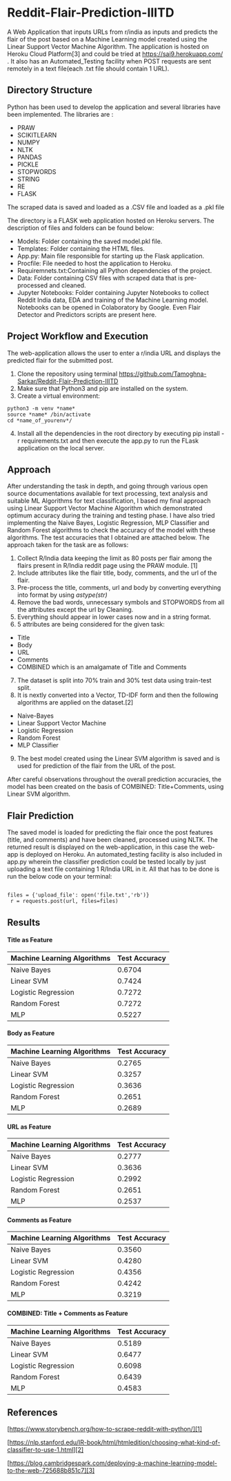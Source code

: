 # Reddit-Flair-Prediction-IIITD
A Web Application that inputs URLs from r/india as inputs and predicts the flair of the post based on a Machine Learning model created using the Linear Support Vector Machine Algorithm. The application is hosted on Heroku Cloud Platform[3] and could be tried at https://sai9.herokuapp.com/ . It also has an Automated_Testing facility when POST requests are sent remotely in a text file(each .txt file should contain 1 URL).
## Directory Structure
Python has been used to develop the application and several libraries have been implemented. The libraries are :
* PRAW
* SCIKITLEARN
* NUMPY
* NLTK
* PANDAS
* PICKLE
* STOPWORDS
* STRING
* RE
* FLASK

The scraped data is saved and loaded as a .CSV file and loaded as a .pkl file

The directory is a FLASK web application hosted on Heroku servers. The description of  files and folders can be found below:
* Models: Folder containing the saved model.pkl file.
* Templates: Folder containing the HTML files.
* App.py: Main file responsible for starting up the Flask application.
* Procfile: File needed to host the application to Heroku.
* Requiremnets.txt:Containing all Python dependencies of the project.
* Data: Folder containing CSV files with scraped data that is pre-processed and cleaned.
* Jupyter Notebooks: Folder containing Jupyter Notebooks to collect Reddit India data, EDA and training of the Machine Learning model. Notebooks can be opened in Colaboratory by Google. Even Flair Detector and Predictors scripts are present here.

## Project Workflow and Execution
The web-application allows the user to enter a r/india URL and displays the predicted flair for the submitted post.
1. Clone the repository using terminal 
https://github.com/Tamoghna-Sarkar/Reddit-Flair-Prediction-IIITD 
2. Make sure that Python3 and pip are installed on the system.
3. Create a virtual environment:
~~~~
python3 -m venv *name* 
source *name* /bin/activate 
cd *name_of_yourenv*/
~~~~
4. Install all the dependencies in the root directory  by executing pip install -r requirements.txt and then execute the app.py to run the FLask application on the local server.
## Approach
After understanding the task in depth, and going through various open source documentations available for text processing, text analysis and suitable ML Algorithms for text classification, I based my final approach using Linear Support Vector Machine Algorithm which demonstrated optimum accuracy during the training and testing phase. I have also tried implementing the Naive Bayes, Logistic Regression, MLP Classifier and Random Forest algorithms to check the accuracy of the model with these algorithms. The test accuracies that I obtained are attached below. The approach taken for the task are as follows:
1. Collect R/India data keeping the limit as 80 posts per flair among the flairs present in R/India reddit page using the PRAW module. [1]
2. Include attributes like the flair title, body, comments, and the url of the flair.
3. Pre-process the title, comments, url and body by converting everything into format by using 
*astype(str)* 
4. Remove the bad words, unnecessary symbols and STOPWORDS from all the attributes except the url   by Cleaning.
5. Everything should appear in lower cases now and in a string format.
6. 5 attributes are being considered for the given task:
* Title
*  Body
* URL
* Comments
* COMBINED which is an amalgamate of Title and Comments
7. The dataset is split into 70% train and 30% test data using train-test split.
8. It is nextly converted into a Vector, TD-IDF form and then the following algorithms are applied on the dataset.[2]
* Naive-Bayes
* Linear Support Vector Machine
* Logistic Regression
* Random Forest
* MLP Classifier
9. The best model created using the Linear SVM algorithm is saved and is used for prediction of the flair from the URL of the post.

After careful observations throughout the overall prediction accuracies, the model has been created on the basis of COMBINED: Title+Comments, using Linear SVM algorithm.

## Flair Prediction
The saved model is loaded for predicting the flair once the post features (title, and comments) and have been cleaned, processed using NLTK. The returned result is displayed on the web-application, in this case the web-app is deployed on Heroku. An automated_testing facility is also included in app.py wherein the classifier prediction could be tested locally by just uploading a text file containing 1 R/India URL in it. All that has to be done is run the below code on your terminal:
~~~~

files = {'upload_file': open('file.txt','rb')}
 r = requests.post(url, files=files)

~~~~

## Results
#### Title as Feature
| Machine Learning Algorithms  | Test Accuracy |
| --------  | -------- |
| Naive Bayes <br />       | 0.6704 |
| Linear SVM <br />       | 0.7424 |
| Logistic Regression <br />       | 0.7272 |
| Random Forest <br />       | 0.7272 |
| MLP <br />       | 0.5227 |

#### Body as Feature
| Machine Learning Algorithms  | Test Accuracy |
| --------  | -------- |
| Naive Bayes <br />       | 0.2765 |
| Linear SVM <br />       | 0.3257 |
| Logistic Regression <br />       | 0.3636 |
| Random Forest <br />       | 0.2651 |
| MLP <br />       | 0.2689 |

#### URL as Feature
| Machine Learning Algorithms  | Test Accuracy |
| --------  | -------- |
| Naive Bayes <br />       | 0.2777 |
| Linear SVM <br />       | 0.3636 |
| Logistic Regression <br />       | 0.2992 |
| Random Forest <br />       | 0.2651 |
| MLP <br />       | 0.2537 |

#### Comments as Feature
| Machine Learning Algorithms  | Test Accuracy |
| --------  | -------- |
| Naive Bayes <br />       | 0.3560 |
| Linear SVM <br />       | 0.4280 |
| Logistic Regression <br />       | 0.4356 |
| Random Forest <br />       | 0.4242 |
| MLP <br />       | 0.3219 |

#### COMBINED: Title + Comments as Feature
| Machine Learning Algorithms  | Test Accuracy |
| --------  | -------- |
| Naive Bayes <br />       | 0.5189 |
| Linear SVM <br />       | 0.6477 |
| Logistic Regression <br />       | 0.6098 |
| Random Forest <br />       | 0.6439 |
| MLP <br />       | 0.4583 |

## References
[https://www.storybench.org/how-to-scrape-reddit-with-python/][1]

[https://nlp.stanford.edu/IR-book/html/htmledition/choosing-what-kind-of-classifier-to-use-1.html][2]

[https://blog.cambridgespark.com/deploying-a-machine-learning-model-to-the-web-725688b851c7][3]
